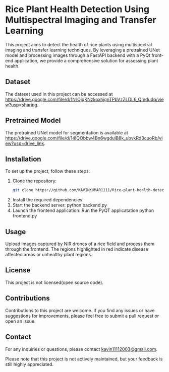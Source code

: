 # Rice Plant Health Detection Using Multispectral Imaging and Transfer Learning

This project aims to detect the health of rice plants using multispectral imaging and transfer learning techniques. By leveraging a pretrained UNet model and processing images through a FastAPI backend with a PyQt front-end application, we provide a comprehensive solution for assessing plant health.

## Dataset
The dataset used in this project can be accessed at https://drive.google.com/file/d/1NrOjqKNzkoxhjgnTPbVzZLDL6_Qmdudq/view?usp=sharing.

## Pretrained Model
The pretrained UNet model for segmentation is available at https://drive.google.com/file/d/14IQObbw4Bn6wgdulB8k_ubvkRd3cuoRb/view?usp=drive_link.

## Installation
To set up the project, follow these steps:
1. Clone the repository:
   ```bash
   git clone https://github.com/KAVINKUMAR1111/Rice-plant-health-detection-using-multispectral-imaging-and-transfer-learning.git
2. Install the required dependencies.
3. Start the backend server: python backend.py
4. Launch the frontend application: Run the PyQT applicatation python frontend.py

## Usage
Upload images captured by NIR drones of a rice field and process them through the frontend. The regions highlighted in red indicate disease affected areas or unhealthy plant regions.

## License
This project is not licensed(open source code).

## Contributions
Contributions to this project are welcome. If you find any issues or have suggestions for improvements, please feel free to submit a pull request or open an issue.

## Contact
For any inquiries or questions, please contact kavin11112003@gmail.com.

Please note that this project is not actively maintained, but your feedback is still highly appreciated.
